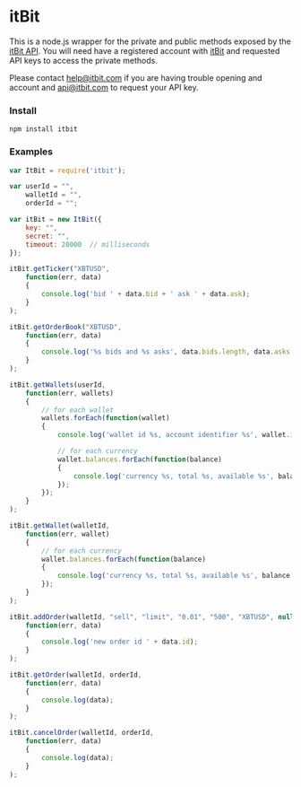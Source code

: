 itBit
===============
This is a node.js wrapper for the private and public methods exposed by the [itBit API](http://api-portal.anypoint.mulesoft.com/itbit/api/itbit-exchange).
You will need have a registered account with [itBit](https://www.itbit.com/) and requested API keys to access the private methods.

Please contact help@itbit.com if you are having trouble opening and account and api@itbit.com to request your API key.

### Install

`npm install itbit`

### Examples

```js
var ItBit = require('itbit');

var userId = "",
    walletId = "",
    orderId = "";

var itBit = new ItBit({
    key: "",
    secret: "",
    timeout: 20000  // milliseconds
});

itBit.getTicker("XBTUSD",
    function(err, data)
    {
        console.log('bid ' + data.bid + ' ask ' + data.ask);
    }
);

itBit.getOrderBook("XBTUSD",
    function(err, data)
    {
        console.log('%s bids and %s asks', data.bids.length, data.asks.length);
    }
);

itBit.getWallets(userId,
    function(err, wallets)
    {
        // for each wallet
        wallets.forEach(function(wallet)
        {
            console.log('wallet id %s, account identifier %s', wallet.id, wallet.accountIdentifier);

            // for each currency
            wallet.balances.forEach(function(balance)
            {
                console.log('currency %s, total %s, available %s', balance.currency, balance.totalBalance, balance.availableBalance);
            });
        });
    }
);

itBit.getWallet(walletId,
    function(err, wallet)
    {
        // for each currency
        wallet.balances.forEach(function(balance)
        {
            console.log('currency %s, total %s, available %s', balance.currency, balance.totalBalance, balance.availableBalance);
        });
    }
);

itBit.addOrder(walletId, "sell", "limit", "0.01", "500", "XBTUSD", null, null,
    function(err, data)
    {
        console.log('new order id ' + data.id);
    }
);

itBit.getOrder(walletId, orderId,
    function(err, data)
    {
        console.log(data);
    }
);

itBit.cancelOrder(walletId, orderId,
    function(err, data)
    {
        console.log(data);
    }
);
```